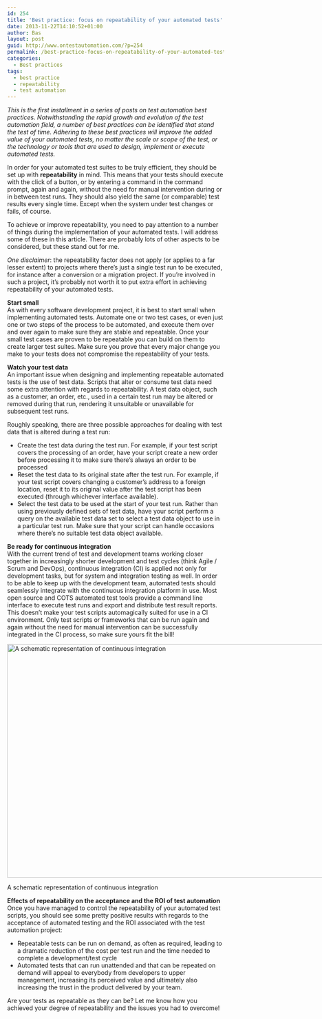```yaml
---
id: 254
title: 'Best practice: focus on repeatability of your automated tests'
date: 2013-11-22T14:10:52+01:00
author: Bas
layout: post
guid: http://www.ontestautomation.com/?p=254
permalink: /best-practice-focus-on-repeatability-of-your-automated-tests/
categories:
  - Best practices
tags:
  - best practice
  - repeatability
  - test automation
---
```

_This is the first installment in a series of posts on test automation best practices. Notwithstanding the rapid growth and evolution of the test automation field, a number of best practices can be identified that stand the test of time. Adhering to these best practices will improve the added value of your automated tests, no matter the scale or scope of the test, or the technology or tools that are used to design, implement or execute automated tests._

In order for your automated test suites to be truly efficient, they should be set up with **repeatability** in mind. This means that your tests should execute with the click of a button, or by entering a command in the command prompt, again and again, without the need for manual intervention during or in between test runs. They should also yield the same (or comparable) test results every single time. Except when the system under test changes or fails, of course.

To achieve or improve repeatability, you need to pay attention to a number of things during the implementation of your automated tests. I will address some of these in this article. There are probably lots of other aspects to be considered, but these stand out for me.

_One disclaimer_: the repeatability factor does not apply (or applies to a far lesser extent) to projects where there&#8217;s just a single test run to be executed, for instance after a conversion or a migration project. If you&#8217;re involved in such a project, it&#8217;s probably not worth it to put extra effort in achieving repeatability of your automated tests.

**Start small**  
As with every software development project, it is best to start small when implementing automated tests. Automate one or two test cases, or even just one or two steps of the process to be automated, and execute them over and over again to make sure they are stable and repeatable. Once your small test cases are proven to be repeatable you can build on them to create larger test suites. Make sure you prove that every major change you make to your tests does not compromise the repeatability of your tests.

**Watch your test data**  
An important issue when designing and implementing repeatable automated tests is the use of test data. Scripts that alter or consume test data need some extra attention with regards to repeatability. A test data object, such as a customer, an order, etc., used in a certain test run may be altered or removed during that run, rendering it unsuitable or unavailable for subsequent test runs.

Roughly speaking, there are three possible approaches for dealing with test data that is altered during a test run:

  * Create the test data during the test run. For example, if your test script covers the processing of an order, have your script create a new order before processing it to make sure there&#8217;s always an order to be processed
  * Reset the test data to its original state after the test run. For example, if your test script covers changing a customer&#8217;s address to a foreign location, reset it to its original value after the test script has been executed (through whichever interface available).
  * Select the test data to be used at the start of your test run. Rather than using previously defined sets of test data, have your script perform a query on the available test data set to select a test data object to use in a particular test run. Make sure that your script can handle occasions where there&#8217;s no suitable test data object available.

**Be ready for continuous integration**  
With the current trend of test and development teams working closer together in increasingly shorter development and test cycles (think Agile / Scrum and DevOps), continuous integration (CI) is applied not only for development tasks, but for system and integration testing as well. In order to be able to keep up with the development team, automated tests should seamlessly integrate with the continuous integration platform in use. Most open source and COTS automated test tools provide a command line interface to execute test runs and export and distribute test result reports. This doesn&#8217;t make your test scripts automagically suited for use in a CI environment. Only test scripts or frameworks that can be run again and again without the need for manual intervention can be successfully integrated in the CI process, so make sure yours fit the bill!

<div id="attachment_260" style="width: 1065px" class="wp-caption aligncenter">
  <a href="http://www.ontestautomation.com/wp-content/uploads/2013/11/ci_schematic.png"><img aria-describedby="caption-attachment-260" src="http://www.ontestautomation.com/wp-content/uploads/2013/11/ci_schematic.png" alt="A schematic representation of continuous integration" width="1055" height="542" class="size-full wp-image-260" srcset="https://www.ontestautomation.com/wp-content/uploads/2013/11/ci_schematic.png 1055w, https://www.ontestautomation.com/wp-content/uploads/2013/11/ci_schematic-300x154.png 300w, https://www.ontestautomation.com/wp-content/uploads/2013/11/ci_schematic-1024x526.png 1024w" sizes="(max-width: 1055px) 100vw, 1055px" /></a>
  
  <p id="caption-attachment-260" class="wp-caption-text">
    A schematic representation of continuous integration
  </p>
</div>

**Effects of repeatability on the acceptance and the ROI of test automation**  
Once you have managed to control the repeatability of your automated test scripts, you should see some pretty positive results with regards to the acceptance of automated testing and the ROI associated with the test automation project:

  * Repeatable tests can be run on demand, as often as required, leading to a dramatic reduction of the cost per test run and the time needed to complete a development/test cycle
  * Automated tests that can run unattended and that can be repeated on demand will appeal to everybody from developers to upper management, increasing its perceived value and ultimately also increasing the trust in the product delivered by your team.

Are your tests as repeatable as they can be? Let me know how you achieved your degree of repeatability and the issues you had to overcome!